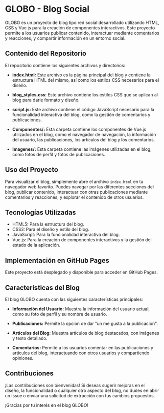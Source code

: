 # GLOBO - Blog Social

GLOBO es un proyecto de blog tipo red social desarrollado utilizando HTML, CSS y Vue.js para la creación de componentes interactivos. Este proyecto permite a los usuarios publicar contenido, interactuar mediante comentarios y reacciones, y compartir información en un entorno social.

## Contenido del Repositorio

El repositorio contiene los siguientes archivos y directorios:

- **index.html:** Este archivo es la página principal del blog y contiene la estructura HTML del mismo, así como los estilos CSS necesarios para el diseño.

- **blog_styles.css:** Este archivo contiene los estilos CSS que se aplican al blog para darle formato y diseño.

- **script.js:** Este archivo contiene el código JavaScript necesario para la funcionalidad interactiva del blog, como la gestión de comentarios y publicaciones.

- **Componentes/:** Esta carpeta contiene los componentes de Vue.js utilizados en el blog, como el navegador de navegación, la información del usuario, las publicaciones, los artículos del blog y los comentarios.

- **Imagenes/:** Esta carpeta contiene las imágenes utilizadas en el blog, como fotos de perfil y fotos de publicaciones.

## Uso del Proyecto

Para visualizar el blog, simplemente abre el archivo `index.html` en tu navegador web favorito. Puedes navegar por las diferentes secciones del blog, publicar contenido, interactuar con otras publicaciones mediante comentarios y reacciones, y explorar el contenido de otros usuarios.

## Tecnologías Utilizadas

- HTML5: Para la estructura del blog.
- CSS3: Para el diseño y estilo del blog.
- JavaScript: Para la funcionalidad interactiva del blog.
- Vue.js: Para la creación de componentes interactivos y la gestión del estado de la aplicación.

## Implementación en GitHub Pages

Este proyecto está desplegado y disponible para acceder en GitHub Pages. 

## Características del Blog

El blog GLOBO cuenta con las siguientes características principales:

- **Información del Usuario:** Muestra la información del usuario actual, como su foto de perfil y su nombre de usuario.

- **Publicaciones:** Permite la opcion de dar "un me gusta a la publicacion".

- **Artículos del Blog:** Muestra artículos de blog destacados, con imágenes y texto detallado.

- **Comentarios:** Permite a los usuarios comentar en las publicaciones y artículos del blog, interactuando con otros usuarios y compartiendo opiniones.

## Contribuciones

¡Las contribuciones son bienvenidas! Si deseas sugerir mejoras en el diseño, la funcionalidad o cualquier otro aspecto del blog, no dudes en abrir un issue o enviar una solicitud de extracción con tus cambios propuestos.

¡Gracias por tu interés en el blog GLOBO!
